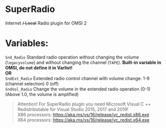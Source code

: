 # SuperRadio
Internet ~~/ Local~~ Radio plugin for OMSI 2

# Variables:<br>
`Snd_Radio` Standard radio operation without changing the volume (`legacyvolume`) and without changing the channel (`TAPE`). **Built-in variable in OMSI, do not define it in Varlist!**<br>
**OR**<br>
`SndExt_Radio` Extended radio control channel with volume change: 1-9 (channel selection) 0 (off)<br>
`SndVol_Radio` Change the volume in the extended radio operation (0-1) (Above 1.0, the volume is amplified)<br>


> Attention! For SuperRadio plugin you need Microsoft Visual C ++ Redistributable for Visual Studio 2015, 2017 and 2019!<br>
> X86 processors: https://aka.ms/vs/16/release/vc_redist.x86.exe <br>
> X64 processors: https://aka.ms/vs/16/release/vc_redist.x64.exe <br>
